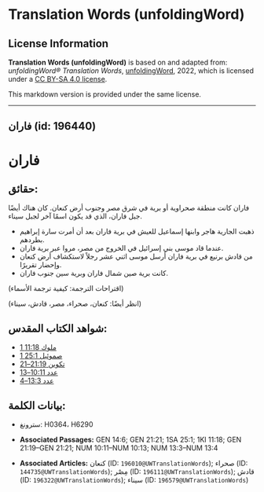 # Translation Words (unfoldingWord)

## License Information

**Translation Words (unfoldingWord)** is based on and adapted from: _unfoldingWord® Translation Words_, [unfoldingWord](https://unfoldingword.org/utw), 2022, which is licensed under a [CC BY-SA 4.0 license](https://creativecommons.org/licenses/by-sa/4.0/legalcode.en).

This markdown version is provided under the same license.



--------------------------------

## فاران (id: 196440)

فاران
=====

حقائق:
------

فاران كانت منطقة صحراوية أو برية في شرق مصر وجنوب أرض كنعان. كان هناك أيضًا جبل فاران، الذي قد يكون اسمًا آخر لجبل سيناء.

* ذهبت الجارية هاجر وابنها إسماعيل للعيش في برية فاران بعد أن أمرت سارة إبراهيم بطردهم.
* عندما قاد موسى بني إسرائيل في الخروج من مصر، مروا عبر برية فاران.
* من قادش برنيع في برية فاران أرسل موسى اثني عشر رجلاً لاستكشاف أرض كنعان وإحضار تقريرًا.
* كانت برية صين شمال فاران وبرية سين جنوب فاران.

(اقتراحات الترجمة: كيفية ترجمة الأسماء)

(انظر أيضًا: كنعان، صحراء، مصر، قادش، سيناء)

شواهد الكتاب المقدس:
--------------------

* [1 ملوك 11:18](https://ref.ly/1Kgs11:18)
* [1 صموئيل 25:1](https://ref.ly/1Sam25:1)
* [تكوين 21:19–21](https://ref.ly/Gen21:19-Gen21:21)
* [عدد 10:11–13](https://ref.ly/Num10:11-Num10:13)
* [عدد 13:3–4](https://ref.ly/Num13:3-Num13:4)

بيانات الكلمة:
--------------

* سترونغ: H0364، H6290

* **Associated Passages:** GEN 14:6; GEN 21:21; 1SA 25:1; 1KI 11:18; GEN 21:19–GEN 21:21; NUM 10:11–NUM 10:13; NUM 13:3–NUM 13:4
* **Associated Articles:** كنعان (ID: `196010@UWTranslationWords`); صحراء (ID: `144735@UWTranslationWords`); مِصْر (ID: `196111@UWTranslationWords`); قادش (ID: `196322@UWTranslationWords`); سيناء (ID: `196579@UWTranslationWords`)

